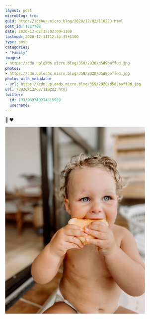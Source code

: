 ```yaml
---
layout: post
microblog: true
guid: http://joshua.micro.blog/2020/12/02/110223.html
post_id: 1227708
date: 2020-12-02T12:02:00+1100
lastmod: 2020-12-11T12:34:17+1100
type: post
categories:
- "Family"
images:
- https://cdn.uploads.micro.blog/359/2020/d5d9baff0d.jpg
photos:
- https://cdn.uploads.micro.blog/359/2020/d5d9baff0d.jpg
photos_with_metadata:
- url: https://cdn.uploads.micro.blog/359/2020/d5d9baff0d.jpg
url: /2020/12/02/110223.html
twitter:
  id: 1333939740274515969
  username: 
---
```

🥭 ❤️ 

<img src="uploads/2020/d5d9baff0d.jpg" width="450" height="600" alt="" />
